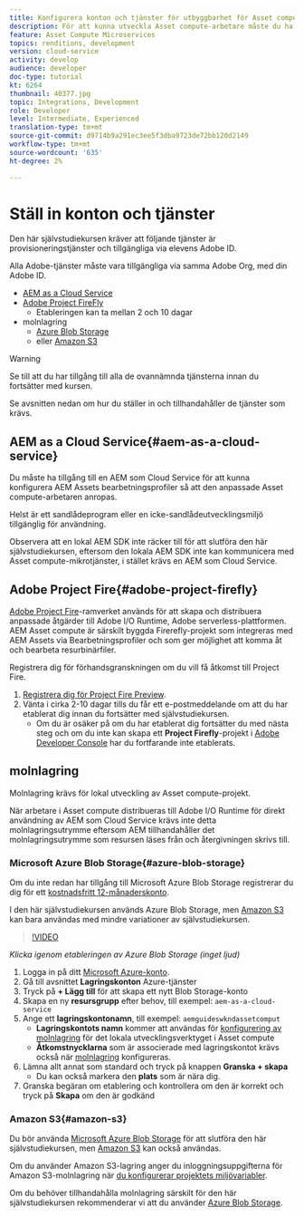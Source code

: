 ```yaml
---
title: Konfigurera konton och tjänster för utbyggbarhet för Asset compute
description: För att kunna utveckla Asset compute-arbetare måste du ha tillgång till konton och tjänster, inklusive AEM som Cloud Service, Adobe Project Fire och molnlagring från Microsoft eller Amazon.
feature: Asset Compute Microservices
topics: renditions, development
version: cloud-service
activity: develop
audience: developer
doc-type: tutorial
kt: 6264
thumbnail: 40377.jpg
topic: Integrations, Development
role: Developer
level: Intermediate, Experienced
translation-type: tm+mt
source-git-commit: d9714b9a291ec3ee5f3dba9723de72bb120d2149
workflow-type: tm+mt
source-wordcount: '635'
ht-degree: 2%

---
```



# Ställ in konton och tjänster

Den här självstudiekursen kräver att följande tjänster är provisioneringstjänster och tillgängliga via elevens Adobe ID.

Alla Adobe-tjänster måste vara tillgängliga via samma Adobe Org, med din Adobe ID.

+ [AEM as a Cloud Service](#aem-as-a-cloud-service)
+ [Adobe Project FireFly](#adobe-project-firefly)
   + Etableringen kan ta mellan 2 och 10 dagar
+ molnlagring
   + [Azure Blob Storage](https://azure.microsoft.com/en-us/services/storage/blobs/)
   + eller [Amazon S3](https://aws.amazon.com/s3/?did=ft_card&amp;trk=ft_card)

>[!WARNING]
>
>Se till att du har tillgång till alla de ovannämnda tjänsterna innan du fortsätter med kursen.
> 
> Se avsnitten nedan om hur du ställer in och tillhandahåller de tjänster som krävs.

## AEM as a Cloud Service{#aem-as-a-cloud-service}

Du måste ha tillgång till en AEM som Cloud Service för att kunna konfigurera AEM Assets bearbetningsprofiler så att den anpassade Asset compute-arbetaren anropas.

Helst är ett sandlådeprogram eller en icke-sandlådeutvecklingsmiljö tillgänglig för användning.

Observera att en lokal AEM SDK inte räcker till för att slutföra den här självstudiekursen, eftersom den lokala AEM SDK inte kan kommunicera med Asset compute-mikrotjänster, i stället krävs en AEM som Cloud Service.

## Adobe Project Fire{#adobe-project-firefly}

[Adobe Project Fire](https://www.adobe.io/apis/experienceplatform/project-firefly.html)-ramverket används för att skapa och distribuera anpassade åtgärder till Adobe I/O Runtime, Adobe serverless-plattformen. AEM Asset compute är särskilt byggda Firerefly-projekt som integreras med AEM Assets via Bearbetningsprofiler och som ger möjlighet att komma åt och bearbeta resurbinärfiler.

Registrera dig för förhandsgranskningen om du vill få åtkomst till Project Fire.

1. [Registrera dig för Project Fire Preview](https://adobeio.typeform.com/to/obqgRm).
1. Vänta i cirka 2-10 dagar tills du får ett e-postmeddelande om att du har etablerat dig innan du fortsätter med självstudiekursen.
   + Om du är osäker på om du har etablerat dig fortsätter du med nästa steg och om du inte kan skapa ett __Project Firefly__-projekt i [Adobe Developer Console](https://console.adobe.io) har du fortfarande inte etablerats.

## molnlagring

Molnlagring krävs för lokal utveckling av Asset compute-projekt.

När arbetare i Asset compute distribueras till Adobe I/O Runtime för direkt användning av AEM som Cloud Service krävs inte detta molnlagringsutrymme eftersom AEM tillhandahåller det molnlagringsutrymme som resursen läses från och återgivningen skrivs till.

### Microsoft Azure Blob Storage{#azure-blob-storage}

Om du inte redan har tillgång till Microsoft Azure Blob Storage registrerar du dig för ett [kostnadsfritt 12-månaderskonto](https://azure.microsoft.com/en-us/free/).

I den här självstudiekursen används Azure Blob Storage, men [Amazon S3](#amazon-s3) kan bara användas med mindre variationer av självstudiekursen.

>[!VIDEO](https://video.tv.adobe.com/v/40377/?quality=12&learn=on)

_Klicka igenom etableringen av Azure Blob Storage (inget ljud)_


1. Logga in på ditt [Microsoft Azure-konto](https://azure.microsoft.com/en-us/account/).
1. Gå till avsnittet __Lagringskonton__ Azure-tjänster
1. Tryck på __+ Lägg till__ för att skapa ett nytt Blob Storage-konto
1. Skapa en ny __resursgrupp__ efter behov, till exempel: `aem-as-a-cloud-service`
1. Ange ett __lagringskontonamn__, till exempel: `aemguideswkndassetcomput`
   + __Lagringskontots namn__ kommer att användas för [konfigurering av molnlagring](../develop/environment-variables.md) för det lokala utvecklingsverktyget i Asset compute
   + __Åtkomstnycklarna__ som är associerade med lagringskontot krävs också när [molnlagring](../develop/environment-variables.md) konfigureras.
1. Lämna allt annat som standard och tryck på knappen __Granska + skapa__
   + Du kan också markera den __plats__ som är nära dig.
1. Granska begäran om etablering och kontrollera om den är korrekt och tryck på __Skapa__ om den är godkänd

### Amazon S3{#amazon-s3}

Du bör använda [Microsoft Azure Blob Storage](#azure-blob-storage) för att slutföra den här självstudiekursen, men [Amazon S3](https://aws.amazon.com/s3/?did=ft_card&amp;trk=ft_card) kan också användas.

Om du använder Amazon S3-lagring anger du inloggningsuppgifterna för Amazon S3-molnlagring när [du konfigurerar projektets miljövariabler](../develop/environment-variables.md#amazon-s3).

Om du behöver tillhandahålla molnlagring särskilt för den här självstudiekursen rekommenderar vi att du använder [Azure Blob Storage](#azure-blob-storage).
